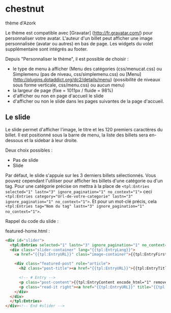 # chestnut
thème d'Azork

Le thème est compatible avec [Gravatar] (http://fr.gravatar.com/) pour personnaliser votre avatar.
L'auteur d'un billet peut afficher une image personnalisée (avatar ou autres) en bas de page.
Les widgets du volet supplémentaire sont intégrés au footer.


Depuis "Personnaliser le thème", il est possible de choisir :
* le type de menu à afficher (Menu des catégories (css/menucat.css) ou Simplemenu (pas de niveau, css/simplemenu.css) ou [Menu] (http://plugins.dotaddict.org/dc2/details/menu) (possibilité de niveaux sous forme verticale, css/menu.css) ou aucun menu)
* la largeur de page (fixe = 1011px / fluide = 98%)
* d'afficher ou non en page d'accueil le slide
* d'afficher ou non le slide dans les pages suivantes de la page d'accueil.


Le slide
--------
Le slide permet d'afficher l'image, le titre et les 120 premiers caractères du billet.
Il est positionné sous la barre de menu, la liste des billets sera en-dessous et la sidebar à leur droite.

Deux choix possibles :
* Pas de slide
* Slide

Par défaut, le slide s'appuie sur les 3 derniers billets sélectionnés. Vous pouvez cependant l'utiliser pour afficher les billets d'une catégorie ou d'un tag.
Pour une catégorie précise on mettra à la place de ```<tpl:Entries selected="1" lastn="3" ignore_pagination="1" no_context="1">``` ceci ```<tpl:Entries category="Url-de-votre-categorie" lastn="3" ignore_pagination="1" no_context="1">```.
Et pour un mot-clé précis, cela ```<tpl:Entries tag="Nom du tag" lastn="3" ignore_pagination="1" no_context="1">```.

Rappel du code du slide :

featured-home.html :

```html
<div id="slider">
  <tpl:Entries selected="1" lastn="3" ignore_pagination="1" no_context="1">
  <div class="slider-container" lang="{{tpl:EntryLang}}">
    <a href="{{tpl:EntryURL}}" class="image-container">{{tpl:EntryFirstImage size="o" class="featured" with_category="1"}}</a>

    <div class="featured-post" role="article">
      <h2 class="post-title"><a href="{{tpl:EntryURL}}">{{tpl:EntryTitle encode_html="1"}}</a></h2>

      <!-- # Entry -->
      <p class="post-content">{{tpl:EntryContent encode_html="1" remove_html="1" full="1" cut_string="120"}}<span class="readmore-ellipsis">...</span></p>
      <p class="read-it right"><a href="{{tpl:EntryURL}}" title="{{tpl:lang Continue reading}} {{tpl:EntryTitle encode_html="1"}}">{{tpl:lang Continue reading}}</a></p>
    </div>
  </div>
  </tpl:Entries>
</div><!-- End #slider -->
```